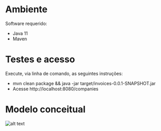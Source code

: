 # Ambiente

Software requerido:

- Java 11
- Maven

# Testes e acesso

Execute, via linha de comando, as seguintes instruções:

- mvn clean package && java -jar target/invoices-0.0.1-SNAPSHOT.jar
- Acesse http://localhost:8080/companies

# Modelo conceitual

![alt text](/src/main/resources/static/concept-model.png)
